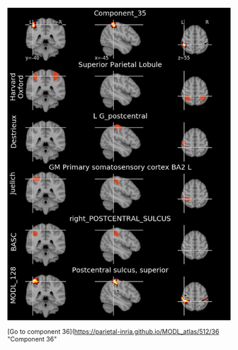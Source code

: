 


![35](preliminary/35.jpg "Component 35")

[Go to component 36](https://parietal-inria.github.io/MODL_atlas/512/36 "Component 36"